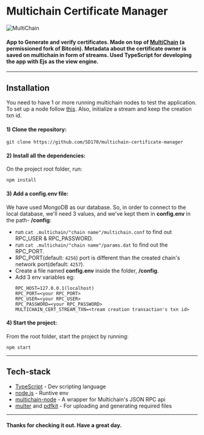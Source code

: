 # Multichain Certificate Manager

![MultiChain](https://chainstack.com/wp-content/uploads/2021/12/MultiChain.png)

#### App to Generate and verify certificates. Made on top of [MultiChain](https://www.multichain.com/) (a **permissioned** fork of Bitcoin). Metadata about the certificate owner is saved on multichain in form of streams. Used TypeScript for developing the app with Ejs as the view engine.


---
## Installation
You need to have 1 or more running multichain nodes to test the application. To set up a node follow [this](https://www.multichain.com/getting-started/). Also, initialize a stream and keep the creation txn id.
#### 1) Clone the repository:
    git clone https://github.com/SD170/multichain-certificate-manager
#### 2) Install all the dependencies:
On the project root folder, run:
    
    npm install
#### 3) Add a config.env file:
We have used MongoDB as our database. So, in order to connect to the local database, we'll need 3 values, and we've kept them in **config.env** in the path-  **/config**:

- run `cat .multichain/"chain name"/multichain.conf` to find out RPC_USER & RPC_PASSWORD. 
- run `cat .multichain/"chain name"/params.dat` to find out the RPC_PORT.
- RPC_PORT(default: `4256`) port is different than the created chain's network port(default: `4257`).
- Create a file named **config.env** inside the folder, **/config**.
- Add 3 env variables eg:
    ```
    RPC_HOST=127.0.0.1(localhost)
    RPC_PORT=<your RPC_PORT>
    RPC_USER=<your RPC_USER>
    RPC_PASSWORD=<your RPC_PASSWORD>
    MULTICHAIN_CERT_STREAM_TXN=<tream creation transaction's txn id>
    ```
#### 4) Start the project:
From the root folder, start the project by running:
   
    npm start
    

---

## Tech-stack

- [TypeScript](https://www.typescriptlang.org/) - Dev scripting language
- [node.js](https://nodejs.org/) - Runtive env
- [multichain-node](https://github.com/scoin/multichain-node) - A wrapper for Multichain's JSON RPC api
- [multer](https://www.npmjs.com/package/multer) and [pdfkit](https://www.npmjs.com/package/pdfkit) - For uploading and generating required files

---

#### Thanks for checking it out. Have a great day.